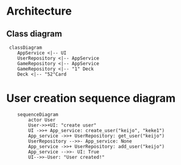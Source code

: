 # Architecture


## Class diagram
```mermaid
 classDiagram
    AppService <|-- UI
    UserRepository <|-- AppService
    GameRepository <|-- AppService
    GameRepository <|-- "1" Deck
    Deck <|-- "52"Card
```

# User creation sequence diagram
```mermaid
    sequenceDiagram
        actor User
        User->>+UI: "create user"
        UI ->>+ App_service: create_user("keijo", "keke1")
        App_service ->>+ UserRepository: get_user("keijo")
        UserRepository -->>- App_service: None
        App_service ->>+ UserRepository: add_user("keijo")
        App_service -->>- UI: True
        UI-->>-User: "User created!"
```